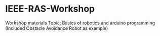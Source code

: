 # IEEE-RAS-Workshop
Workshop materials 
Topic: Basics of robotics and arduino programming (Included Obstacle Avoidance Robot as example)
